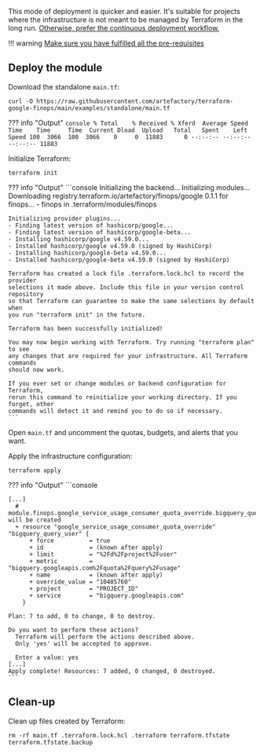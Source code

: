 This mode of deployment is quicker and easier. It's suitable for projects where the infrastructure is not meant to be managed by Terraform in the long run. [Otherwise, prefer the continuous deployment workflow.](continuous_deployment.md)

!!! warning
    [Make sure you have fulfilled all the pre-requisites](index.md)

## Deploy the module
Download the standalone `main.tf`:
```console
curl -O https://raw.githubusercontent.com/artefactory/terraform-google-finops/main/examples/standalone/main.tf 
```
??? info "Output"
    ```console
      % Total    % Received % Xferd  Average Speed   Time    Time     Time  Current
                                     Dload  Upload   Total   Spent    Left  Speed
    100  3066  100  3066    0     0  11883      0 --:--:-- --:--:-- --:--:-- 11883
    ```

Initialize Terraform:
```console
terraform init
```
??? info "Output"
    ```console
    Initializing the backend...
    Initializing modules...
    Downloading registry.terraform.io/artefactory/finops/google 0.1.1 for finops...
    - finops in .terraform/modules/finops
    
    Initializing provider plugins...
    - Finding latest version of hashicorp/google...
    - Finding latest version of hashicorp/google-beta...
    - Installing hashicorp/google v4.59.0...
    - Installed hashicorp/google v4.59.0 (signed by HashiCorp)
    - Installing hashicorp/google-beta v4.59.0...
    - Installed hashicorp/google-beta v4.59.0 (signed by HashiCorp)
    
    Terraform has created a lock file .terraform.lock.hcl to record the provider
    selections it made above. Include this file in your version control repository
    so that Terraform can guarantee to make the same selections by default when
    you run "terraform init" in the future.
    
    Terraform has been successfully initialized!
    
    You may now begin working with Terraform. Try running "terraform plan" to see
    any changes that are required for your infrastructure. All Terraform commands
    should now work.
    
    If you ever set or change modules or backend configuration for Terraform,
    rerun this command to reinitialize your working directory. If you forget, other
    commands will detect it and remind you to do so if necessary.
    ```

Open `main.tf` and uncomment the quotas, budgets, and alerts that you want.

Apply the infrastructure configuration:
```console
terraform apply
```
??? info "Output"
    ```console

    [...]
      # module.finops.google_service_usage_consumer_quota_override.bigquery_query_user will be created
      + resource "google_service_usage_consumer_quota_override" "bigquery_query_user" {
          + force          = true
          + id             = (known after apply)
          + limit          = "%2Fd%2Fproject%2Fuser"
          + metric         = "bigquery.googleapis.com%2Fquota%2Fquery%2Fusage"
          + name           = (known after apply)
          + override_value = "10485760"
          + project        = "PROJECT_ID"
          + service        = "bigquery.googleapis.com"
        }
    
    Plan: 7 to add, 0 to change, 0 to destroy.
    
    Do you want to perform these actions?
      Terraform will perform the actions described above.
      Only 'yes' will be accepted to approve.
    
      Enter a value: yes
    [...]
    Apply complete! Resources: 7 added, 0 changed, 0 destroyed.
    ```

## Clean-up

Clean up files created by Terraform:
```console
rm -rf main.tf .terraform.lock.hcl .terraform terraform.tfstate terraform.tfstate.backup
```